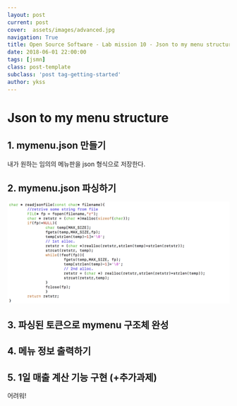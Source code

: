 ```yaml
---
layout: post
current: post
cover:  assets/images/advanced.jpg
navigation: True
title: Open Source Software - Lab mission 10 - Json to my menu structure
date: 2018-06-01 22:00:00
tags: [jsmn]
class: post-template
subclass: 'post tag-getting-started'
author: ykss
---
```


# Json to my menu structure

## 1. mymenu.json 만들기 
 
내가 원하는 임의의 메뉴판을 json 형식으로 저장한다.


## 2. mymenu.json 파싱하기

![lab9_5](/assets/images/lab9_5.png)

## 3. 파싱된 토큰으로 mymenu 구조체 완성

## 4. 메뉴 정보 출력하기

## 5. 1일 매출 계산 기능 구현 (+추가과제)

어려워!
